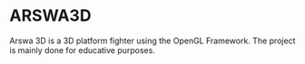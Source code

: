 # ARSWA3D

Arswa 3D is a 3D platform fighter using the OpenGL Framework. The project is mainly done for educative purposes.
